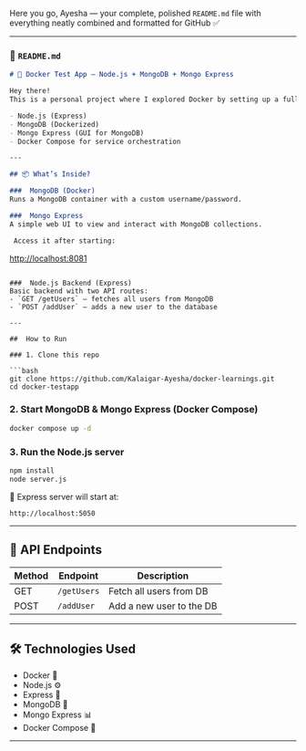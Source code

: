 Here you go, Ayesha — your complete, polished `README.md` file with everything neatly combined and formatted for GitHub ✅

---

### 📄 `README.md`

```markdown
# 🐳 Docker Test App – Node.js + MongoDB + Mongo Express

Hey there! 
This is a personal project where I explored Docker by setting up a full stack mini-app using:

- Node.js (Express)
- MongoDB (Dockerized)
- Mongo Express (GUI for MongoDB)
- Docker Compose for service orchestration

---

## 📦 What’s Inside?

###  MongoDB (Docker)
Runs a MongoDB container with a custom username/password.

###  Mongo Express
A simple web UI to view and interact with MongoDB collections.

 Access it after starting:
```

[http://localhost:8081](http://localhost:8081)

````

###  Node.js Backend (Express)
Basic backend with two API routes:
- `GET /getUsers` – fetches all users from MongoDB
- `POST /addUser` – adds a new user to the database

---

##  How to Run

### 1. Clone this repo

```bash
git clone https://github.com/Kalaigar-Ayesha/docker-learnings.git
cd docker-testapp
````

### 2. Start MongoDB & Mongo Express (Docker Compose)

```bash
docker compose up -d
```

### 3. Run the Node.js server

```bash
npm install
node server.js
```

📍 Express server will start at:

```
http://localhost:5050
```

---

## 🔗 API Endpoints

| Method | Endpoint    | Description              |
| ------ | ----------- | ------------------------ |
| GET    | `/getUsers` | Fetch all users from DB  |
| POST   | `/addUser`  | Add a new user to the DB |

---

## 🛠 Technologies Used

* Docker 🐳
* Node.js ⚙️
* Express 🚀
* MongoDB 🍃
* Mongo Express 📊
* Docker Compose 🧩

---

